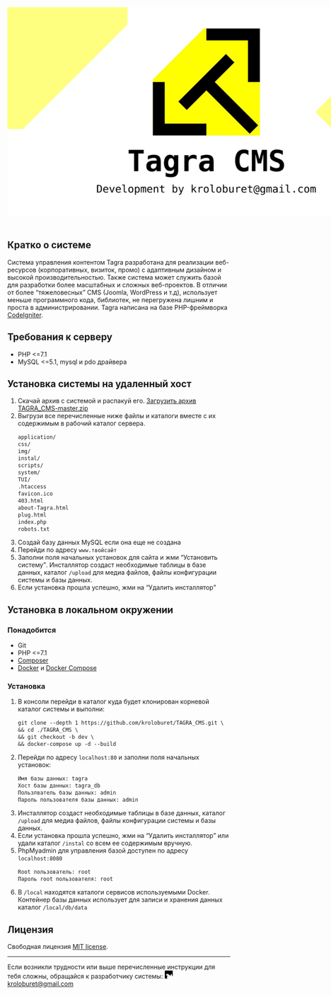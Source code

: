 <!-- Developer: Sergey Nizhnik kroloburet@gmail.com -->

<img src="https://raw.githubusercontent.com/kroloburet/TAGRA_CMS/master/img/tagra_share.jpg" style="max-width:900px;margin-bottom:1.5em;">

## Кратко о системе
Система управления контентом Tagra разработана для реализации веб-ресурсов (корпоративных, визиток, промо) с адаптивным дизайном и высокой производительностью. Также система может служить базой для разработки более масштабных и сложных веб-проектов. В отличии от более <q>тяжеловесных</q> CMS (Joomla, WordPress и т.д), использует меньше программного кода, библиотек, не перегружена лишним и проста в администрировании. Tagra написана на базе PHP-фреймворка [CodeIgniter](https://www.codeigniter.com).

## Требования к серверу
* PHP <=7.1
* MySQL <=5.1, mysql и pdo драйвера

## Установка системы на удаленный хост
1. Скачай архив с системой и распакуй его. [Загрузить архив TAGRA_CMS-master.zip](https://github.com/kroloburet/TAGRA_CMS/archive/master.zip)
2. Выгрузи все перечисленные ниже файлы и каталоги вместе с их содержимым в рабочий каталог сервера.
   ```
   application/
   css/
   img/
   instal/
   scripts/
   system/
   TUI/
   .htaccess
   favicon.ico
   403.html
   about-Tagra.html
   plug.html
   index.php
   robots.txt
   ```
3. Создай базу данных MySQL если она еще не создана
4. Перейди по адресу `www.твойсайт`
5. Заполни поля начальных установок для сайта и жми <q>Установить систему</q>. Инсталлятор создаст необходимые таблицы в базе данных, каталог `/upload` для медиа файлов, файлы конфигурации системы и базы данных.
6. Если установка прошла успешно, жми на <q>Удалить инсталлятор</q>

## Установка в локальном окружении

### Понадобится
* Git
* PHP <=7.1
* [Composer](https://getcomposer.org/)
* [Docker](https://docs.docker.com/) и [Docker Compose](https://docs.docker.com/compose/install/)

### Установка
1. В консоли перейди в каталог куда будет клонирован корневой каталог системы и выполни:
   ```
   git clone --depth 1 https://github.com/kroloburet/TAGRA_CMS.git \
   && cd ./TAGRA_CMS \
   && git checkout -b dev \
   && docker-compose up -d --build
   ```
2. Перейди по адресу `localhost:80` и заполни поля начальных установок:
   ```
   Имя базы данных: tagra
   Хост базы данных: tagra_db
   Пользлватель базы данных: admin
   Пароль пользователя базы данных: admin
   ```
3. Инсталлятор создаст необходимые таблицы в базе данных, каталог `/upload` для медиа файлов, файлы конфигурации системы и базы данных.
4. Если установка прошла успешно, жми на <q>Удалить инсталлятор</q> или удали каталог `/instal` со всем ее содержимым вручную.
5. PhpMyadmin для управления базой доступен по адресу `localhost:8080`
   ```
   Root пользователь: root
   Пароль root пользователя: root
   ```
6. В `/local` находятся каталоги сервисов используемыми Docker. Контейнер базы данных использует для записи и хранения данных каталог `/local/db/data`

## Лицензия
Свободная лицензия [MIT license](https://opensource.org/licenses/MIT).

***
Если возникли трудности или выше перечисленные инструкции для тебя сложны, обращайся к разработчику системы: <img src="https://raw.githubusercontent.com/kroloburet/TAGRA_CMS/master/img/i.jpg"> kroloburet@gmail.com